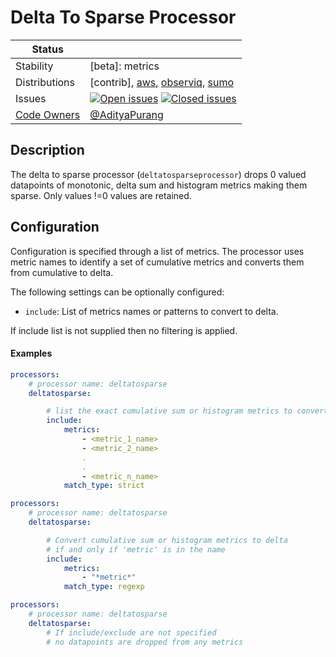 # Delta To Sparse Processor
<!-- status autogenerated section -->
| Status        |                                                                                                                                                                                                                                                                                                                                                                                                                                                                                                                                                                                                                                                                                                                                                     |
| ------------- |-----------------------------------------------------------------------------------------------------------------------------------------------------------------------------------------------------------------------------------------------------------------------------------------------------------------------------------------------------------------------------------------------------------------------------------------------------------------------------------------------------------------------------------------------------------------------------------------------------------------------------------------------------------------------------------------------------------------------------------------------------|
| Stability     | [beta]: metrics                                                                                                                                                                                                                                                                                                                                                                                                                                                                                                                                                                                                                                                                                                                                     |
| Distributions | [contrib], [aws], [observiq], [sumo]                                                                                                                                                                                                                                                                                                                                                                                                                                                                                                                                                                                                                                                                                                                |
| Issues        | [![Open issues](https://img.shields.io/github/issues-search/open-telemetry/opentelemetry-collector-contrib?query=is%3Aissue%20is%3Aopen%20label%3Aprocessor%2Fcumulativetodelta%20&label=open&color=orange&logo=opentelemetry)](https://github.com/open-telemetry/opentelemetry-collector-contrib/issues?q=is%3Aopen+is%3Aissue+label%3Aprocessor%2Fcumulativetodelta) [![Closed issues](https://img.shields.io/github/issues-search/open-telemetry/opentelemetry-collector-contrib?query=is%3Aissue%20is%3Aclosed%20label%3Aprocessor%2Fcumulativetodelta%20&label=closed&color=blue&logo=opentelemetry)](https://github.com/open-telemetry/opentelemetry-collector-contrib/issues?q=is%3Aclosed+is%3Aissue+label%3Aprocessor%2Fcumulativetodelta) |
| [Code Owners](https://github.com/open-telemetry/opentelemetry-collector-contrib/blob/main/CONTRIBUTING.md#becoming-a-code-owner)    | [@AdityaPurang](https://www.github.com/TylerHelmuth)                                                                                                                                                                                                                                                                                                                                                                                                                                                                                                                                                                                                                                                                                                |

[aws]: https://github.com/aws-observability/aws-otel-collector
[observiq]: https://github.com/observIQ/observiq-otel-collector
[sumo]: https://github.com/SumoLogic/sumologic-otel-collector
<!-- end autogenerated section -->

## Description

The delta to sparse processor (`deltatosparseprocessor`) drops 0 valued datapoints of monotonic, delta sum and histogram metrics making them sparse. Only values !=0 values are retained.

## Configuration

Configuration is specified through a list of metrics. The processor uses metric names to identify a set of cumulative metrics and converts them from cumulative to delta.

The following settings can be optionally configured:

- `include`: List of metrics names or patterns to convert to delta.

If include list is not supplied then no filtering is applied.

#### Examples

```yaml
processors:
    # processor name: deltatosparse
    deltatosparse:

        # list the exact cumulative sum or histogram metrics to convert to delta
        include:
            metrics:
                - <metric_1_name>
                - <metric_2_name>
                .
                .
                - <metric_n_name>
            match_type: strict
```

```yaml
processors:
    # processor name: deltatosparse
    deltatosparse:

        # Convert cumulative sum or histogram metrics to delta
        # if and only if 'metric' is in the name
        include:
            metrics:
                - "*metric*"
            match_type: regexp
```

```yaml
processors:
    # processor name: deltatosparse
    deltatosparse:
        # If include/exclude are not specified
        # no datapoints are dropped from any metrics
```